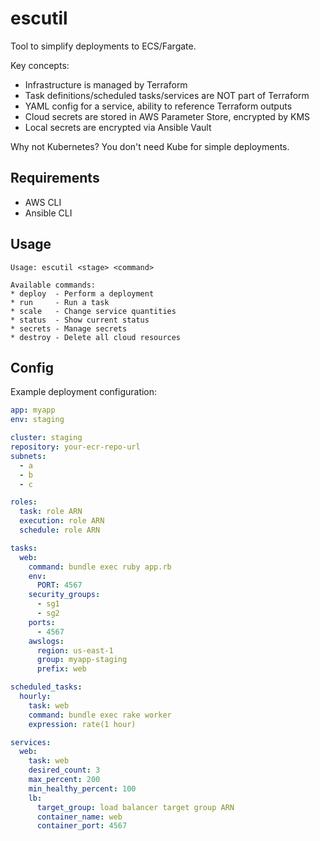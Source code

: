 # escutil

Tool to simplify deployments to ECS/Fargate. 

Key concepts:

- Infrastructure is managed by Terraform
- Task definitions/scheduled tasks/services are NOT part of Terraform
- YAML config for a service, ability to reference Terraform outputs
- Cloud secrets are stored in AWS Parameter Store, encrypted by KMS
- Local secrets are encrypted via Ansible Vault

Why not Kubernetes? You don't need Kube for simple deployments. 

## Requirements

- AWS CLI
- Ansible CLI

## Usage

```
Usage: escutil <stage> <command>

Available commands:
* deploy  - Perform a deployment
* run     - Run a task
* scale   - Change service quantities
* status  - Show current status
* secrets - Manage secrets
* destroy - Delete all cloud resources
```

## Config

Example deployment configuration:

```yaml
app: myapp
env: staging

cluster: staging
repository: your-ecr-repo-url
subnets:
  - a
  - b
  - c

roles:
  task: role ARN
  execution: role ARN
  schedule: role ARN

tasks:
  web:
    command: bundle exec ruby app.rb
    env:
      PORT: 4567
    security_groups:
      - sg1
      - sg2
    ports:
      - 4567
    awslogs:
      region: us-east-1
      group: myapp-staging
      prefix: web

scheduled_tasks:
  hourly:
    task: web
    command: bundle exec rake worker
    expression: rate(1 hour)

services:
  web:
    task: web
    desired_count: 3
    max_percent: 200
    min_healthy_percent: 100
    lb:
      target_group: load balancer target group ARN
      container_name: web
      container_port: 4567
```